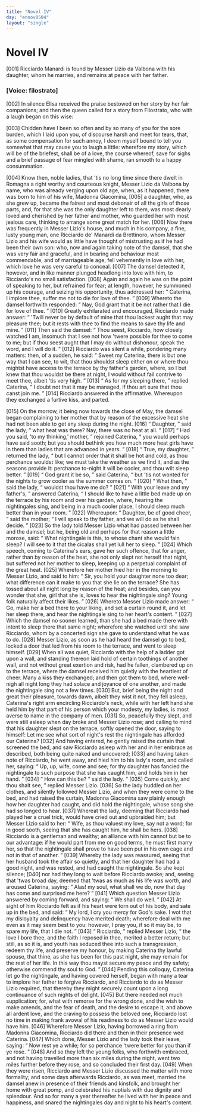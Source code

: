 ```yaml
---
title: "Novel IV"
day: "ennov0504"
layout: "single"
---
```

<div id="nov0504" type="novella" who="filostrato">
 <h1>
  Novel IV
 </h1>
 <argument>
  <p>
   <a name="p05040001">
    [001]
   </a>
   Ricciardo Manardi is found by Messer Lizio da Valbona
 with his daughter, whom he marries, and remains at
 peace with her father.
  </p>
 </argument>
 <p>
  <h3>
   [Voice: filostrato]
  </h3>
 </p>
 <div3 type="commentary" who="author">
  <p>
   <a name="p05040002">
    [002]
   </a>
   In
   silence Elisa received the praise bestowed on her story by
 her fair companions; and then the queen called for a story from
 Filostrato, who with a laugh began on this wise:
  </p>
 </div3>
 <div3 type="commentary" who="filostrato">
  <p>
   <a name="p05040003">
    [003]
   </a>
   Chidden have I
 been so often and by so many of you for the sore burden, which I
 laid upon you, of discourse harsh and meet for tears, that, as some
 compensation for such annoy, I deem myself bound to tell you somewhat
 that may cause you to laugh a little: wherefore my story,
 which will be of the briefest, shall be of a love, the course whereof,
 save for sighs and a brief passage of fear mingled with shame, ran
 smooth to a happy consummation.
  </p>
 </div3>
 <p>
  <a name="p05040004">
   [004]
  </a>
  Know then, noble ladies, that 'tis no long time since there dwelt
 in Romagna a right worthy and courteous knight, Messer Lizio da
 Valbona by name, who was already verging upon old age, when, as it
 happened, there was born to him of his wife, Madonna Giacomina,
  <a name="p05040005">
   [005]
  </a>
  a daughter, who, as she grew up, became the fairest and most debonair
 of all the girls of those parts, and, for that she was the only daughter
 left to them, was most dearly loved and cherished by her father and
 mother, who guarded her with most jealous care, thinking to arrange
 some great match for her.
  <a name="p05040006">
   [006]
  </a>
  Now there was frequently in Messer
 Lizio's house, and much in his company, a fine, lusty young man,
 one Ricciardo de' Manardi da Brettinoro, whom Messer Lizio and
 his wife would as little have thought of mistrusting as if he had been
 their own son: who, now and again taking note of the damsel, that
 she was very fair and graceful, and in bearing and behaviour most
  commendable, and of marriageable age, fell vehemently in love with
 her, which love he was very careful to conceal.
  <a name="p05040007">
   [007]
  </a>
  The damsel detected
 it, however, and in like manner plunged headlong into love with
 him, to Ricciardo's no small satisfaction.
  <a name="p05040008">
   [008]
  </a>
  Again and again he was
 on the point of speaking to her, but refrained for fear; at length,
 however, he summoned up his courage, and seizing his opportunity,
 thus addressed her:
  <q direct="unspecified">
   Caterina, I implore thee, suffer me not to
 die for love of thee.
  </q>
  <a name="p05040009">
   [009]
  </a>
  Whereto the damsel forthwith responded:
  <q direct="unspecified">
   Nay, God grant that it be not rather that I die for love of thee.
  </q>
  <a name="p05040010">
   [010]
  </a>
  Greatly exhilarated and encouraged, Ricciardo made answer:
  <q direct="unspecified">
   'Twill never be by default of mine that thou lackest aught that
 may pleasure thee; but it rests with thee to find the means to save
 thy life and mine.
  </q>
  <a name="p05040011">
   [011]
  </a>
  Then said the damsel:
  <q direct="unspecified">
   Thou seest, Ricciardo,
 how closely watched I am, insomuch that I see not how 'twere
 possible for thee to come to me; but if thou seest aught that I may
 do without dishonour, speak the word, and I will do it.
  </q>
  <a name="p05040012">
   [012]
  </a>
  Ricciardo
 was silent a while, pondering many matters: then, of a sudden, he
 said:
  <q direct="unspecified">
   Sweet my Caterina, there is but one way that I can see,
 to wit, that thou shouldst sleep either on or where thou mightst have
 access to the terrace by thy father's garden, where, so I but knew
 that thou wouldst be there at night, I would without fail contrive
 to meet thee, albeit 'tis very high.
  </q>
  <a name="p05040013">
   [013]
  </a>
  <q direct="unspecified">
   As for my sleeping there,
  </q>
  replied Caterina,
  <q direct="unspecified">
   I doubt not that it may be managed, if thou art
 sure that thou canst join me.
  </q>
  <a name="p05040014">
   [014]
  </a>
  Ricciardo answered in the affirmative.
 Whereupon they exchanged a furtive kiss, and parted.
 </p>
 <p>
  <a name="p05040015">
   [015]
  </a>
  On the morrow, it being now towards the close of May, the
 damsel began complaining to her mother that by reason of the
 excessive heat she had not been able to get any sleep during the
 night.
  <a name="p05040016">
   [016]
  </a>
  <q direct="unspecified">
   Daughter,
  </q>
  said the lady,
  <q direct="unspecified">
   what heat was there? Nay,
 there was no heat at all.
  </q>
  <a name="p05040017">
   [017]
  </a>
  <q direct="unspecified">
   Had you said, 'to my thinking,'
 mother,
  </q>
  rejoined Caterina,
  <q direct="unspecified">
   you would perhaps have said sooth;
 but you should bethink you how much more heat girls have in them
 than ladies that are advanced in years.
  </q>
  <a name="p05040018">
   [018]
  </a>
  <q direct="unspecified">
   True, my daughter,
  </q>
  returned the lady,
  <q direct="unspecified">
   but I cannot order that it shall be hot and cold,
 as thou perchance wouldst like; we must take the weather as we
 find it, and as the seasons provide it: perchance to-night it will be
 cooler, and thou wilt sleep better.
  </q>
  <a name="p05040019">
   [019]
  </a>
  <q direct="unspecified">
   God grant it be so,
  </q>
  said
 Caterina,
  <q direct="unspecified">
   but 'tis not wonted for the nights to grow cooler as the
   summer comes on.
  </q>
  <a name="p05040020">
   [020]
  </a>
  <q direct="unspecified">
   What then,
  </q>
  said the lady,
  <q direct="unspecified">
   wouldst thou
 have me do?
  </q>
  <a name="p05040021">
   [021]
  </a>
  <q direct="unspecified">
   With your leave and my father's,
  </q>
  answered
 Caterina,
  <q direct="unspecified">
   I should like to have a little bed made up on the terrace
 by his room and over his garden, where, hearing the nightingales
 sing, and being in a much cooler place, I should sleep much better
 than in your room.
  </q>
  <a name="p05040022">
   [022]
  </a>
  Whereupon:
  <q direct="unspecified">
   Daughter, be of good cheer,
  </q>
  said the mother;
  <q direct="unspecified">
   I will speak to thy father, and we will do as he
 shall decide.
  </q>
  <a name="p05040023">
   [023]
  </a>
  So the lady told Messer Lizio what had passed between
 her and the damsel; but he, being old and perhaps for that reason
 a little morose, said:
  <q direct="unspecified">
   What nightingale is this, to whose chant
 she would fain sleep? I will see to it that the cicalas shall yet lull
 her to sleep.
  </q>
  <a name="p05040024">
   [024]
  </a>
  Which speech, coming to Caterina's ears, gave her
 such offence, that for anger, rather than by reason of the heat, she
 not only slept not herself that night, but suffered not her mother to
 sleep, keeping up a perpetual complaint of the great heat.
  <a name="p05040025">
   [025]
  </a>
  Wherefore
 her mother hied her in the morning to Messer Lizio, and said
 to him:
  <q direct="unspecified">
   Sir, you hold your daughter none too dear; what difference
 can it make to you that she lie on the terrace? She has tossed
 about all night long by reason of the heat; and besides, can you
 wonder that she, girl that she is, loves to hear the nightingale sing?
 Young folk naturally affect their likes.
  </q>
  <a name="p05040026">
   [026]
  </a>
  Whereto Messer Lizio
 made answer:
  <q direct="unspecified">
   Go, make her a bed there to your liking, and set
 a curtain round it, and let her sleep there, and hear the nightingale
 sing to her heart's content.
  </q>
  <a name="p05040027">
   [027]
  </a>
  Which the damsel no sooner learned,
 than she had a bed made there with intent to sleep there that same
 night; wherefore she watched until she saw Ricciardo, whom by a
 concerted sign she gave to understand what he was to do.
  <a name="p05040028">
   [028]
  </a>
  Messer
 Lizio, as soon as he had heard the damsel go to bed, locked a door
 that led from his room to the terrace, and went to sleep himself.
  <a name="p05040029">
   [029]
  </a>
  When all was quiet, Ricciardo with the help of a ladder got upon
 a wall, and standing thereon laid hold of certain toothings of another
 wall, and not without great exertion and risk, had he fallen, clambered
 up on to the terrace, where the damsel received him quietly with
 the heartiest of cheer. Many a kiss they exchanged; and then got
 them to bed, where well-nigh all night long they had solace and
 joyance of one another, and made the nightingale sing not a few
 times.
  <a name="p05040030">
   [030]
  </a>
  But, brief being the night and great their pleasure, towards
 dawn, albeit they wist it not, they fell asleep, Caterina's right arm
  encircling Ricciardo's neck, while with her left hand she held him
 by that part of his person which your modesty, my ladies, is most
 averse to name in the company of men.
  <a name="p05040031">
   [031]
  </a>
  So, peacefully they slept,
 and were still asleep when day broke and Messer Lizio rose; and
 calling to mind that his daughter slept on the terrace, softly opened
 the door, saying to himself: Let me see what sort of night's rest
 the nightingale has afforded our Caterina?
  <a name="p05040032">
   [032]
  </a>
  And having entered,
 he gently raised the curtain that screened the bed, and saw Ricciardo
 asleep with her and in her embrace as described, both being quite
 naked and uncovered;
  <a name="p05040033">
   [033]
  </a>
  and having taken note of Ricciardo, he went
 away, and hied him to his lady's room, and called her, saying:
  <q direct="unspecified">
   Up,
 up, wife, come and see; for thy daughter has fancied the nightingale
 to such purpose that she has caught him, and holds him in her hand.
  </q>
  <a name="p05040034">
   [034]
  </a>
  <q direct="unspecified">
   How can this be?
  </q>
  said the lady.
  <q direct="unspecified">
   <a name="p05040035">
    [035]
   </a>
   Come quickly, and thou shalt
 see,
  </q>
  replied Messer Lizio.
  <a name="p05040036">
   [036]
  </a>
  So the lady huddled on her clothes, and
 silently followed Messer Lizio, and when they were come to the
 bed, and had raised the curtain, Madonna Giacomina saw plainly
 enough how her daughter had caught, and did hold the nightingale,
 whose song she had so longed to hear.
  <a name="p05040037">
   [037]
  </a>
  Whereat the lady, deeming
 that Ricciardo had played her a cruel trick, would have cried out
 and upbraided him; but Messer Lizio said to her:
  <q direct="unspecified">
   Wife, as thou
 valuest my love, say not a word; for in good sooth, seeing that she
 has caught him, he shall be hers.
   <a name="p05040038">
    [038]
   </a>
   Ricciardo is a gentleman and
 wealthy; an alliance with him cannot but be to our advantage: if
 he would part from me on good terms, he must first marry her, so
 that the nightingale shall prove to have been put in his own cage
 and not in that of another.
  </q>
  <a name="p05040039">
   [039]
  </a>
  Whereby the lady was reassured, seeing
 that her husband took the affair so quietly, and that her daughter had
 had a good night, and was rested, and had caught the nightingale.
 So she kept silence;
  <a name="p05040040">
   [040]
  </a>
  nor had they long to wait before Ricciardo
 awoke; and, seeing that 'twas broad day, deemed that 'twas as much
 as his life was worth, and aroused Caterina, saying:
  <q direct="unspecified">
   Alas! my
 soul, what shall we do, now that day has come and surprised me
 here?
  </q>
  <a name="p05040041">
   [041]
  </a>
  Which question Messer Lizio answered by coming forward,
 and saying:
  <q direct="unspecified">
   We shall do well.
  </q>
  <a name="p05040042">
   [042]
  </a>
  At sight of him Ricciardo felt
 as if his heart were torn out of his body, and sate up in the bed, and
 said:
  <q direct="unspecified">
   My lord, I cry you mercy for God's sake. I wot that my
 disloyalty and delinquency have merited death; wherefore deal with
   me even as it may seem best to you: however, I pray you, if so it
 may be, to spare my life, that I die not.
  </q>
  <a name="p05040043">
   [043]
  </a>
  <q direct="unspecified">
   Ricciardo,
  </q>
  replied
 Messer
 Lizio,
  <q direct="unspecified">
   the love I bore thee, and the faith I reposed in thee, merited
 a better return; but still, as so it is, and youth has seduced thee into
 such a transgression, redeem thy life, and preserve my honour, by
 making Caterina thy lawful spouse, that thine, as she has been for
 this past night, she may remain for the rest of her life. In this way
 thou mayst secure my peace and thy safety; otherwise commend thy
 soul to God.
  </q>
  <a name="p05040044">
   [044]
  </a>
  Pending this colloquy, Caterina let go the nightingale,
 and having covered herself, began with many a tear to implore her
 father to forgive Ricciardo, and Ricciardo to do as Messer Lizio
 required, that thereby they might securely count upon a long continuance
 of such nights of delight.
  <a name="p05040045">
   [045]
  </a>
  But there needed not much
 supplication; for, what with remorse for the wrong done, and the
 wish to make amends, and the fear of death, and the desire to escape
 it, and above all ardent love, and the craving to possess the beloved
 one, Ricciardo lost no time in making frank avowal of his readiness
 to do as Messer Lizio would have him.
  <a name="p05040046">
   [046]
  </a>
  Wherefore Messer Lizio,
 having borrowed a ring from Madonna Giacomina, Ricciardo did
 there and then in their presence wed Caterina.
  <a name="p05040047">
   [047]
  </a>
  Which done, Messer
 Lizio and the lady took their leave, saying:
  <q direct="unspecified">
   Now rest ye a while;
 for so perchance 'twere better for you than if ye rose.
  </q>
  <a name="p05040048">
   [048]
  </a>
  And so
 they left the young folks, who forthwith embraced, and not having
 travelled more than six miles during the night, went two miles
 further before they rose, and so concluded their first day.
  <a name="p05040049">
   [049]
  </a>
  When
 they were risen, Ricciardo and Messer Lizio discussed the matter
 with more formality; and some days afterwards Ricciardo, as was
 meet, married the damsel anew in presence of their friends and
 kinsfolk, and brought her home with great pomp, and celebrated his
 nuptials with due dignity and splendour. And so for many a year
 thereafter he lived with her in peace and happiness, and snared the
 nightingales day and night to his heart's content.
 </p>
</div>